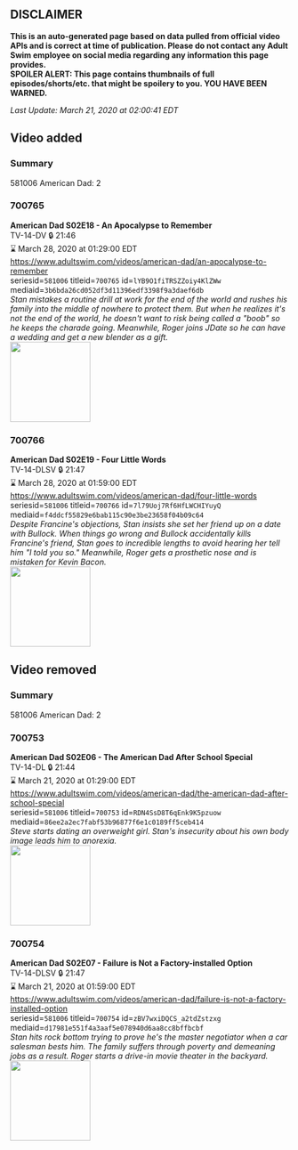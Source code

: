 ## DISCLAIMER
**This is an auto-generated page based on data pulled from official video APIs and is correct at time of publication. Please do not contact any Adult Swim employee on social media regarding any information this page provides.**  
**SPOILER ALERT: This page contains thumbnails of full episodes/shorts/etc. that might be spoilery to you. YOU HAVE BEEN WARNED.**  

_Last Update: March 21, 2020 at 02:00:41 EDT_
## Video added
### Summary
581006 American Dad: 2  
### 700765
**American Dad S02E18 - An Apocalypse to Remember**  
TV-14-DV 🔒 21:46  
⌛ March 28, 2020 at 01:29:00 EDT  
https://www.adultswim.com/videos/american-dad/an-apocalypse-to-remember  
seriesid=`581006` titleid=`700765` id=`lYB9O1fiTRSZZoiy4KlZWw` mediaid=`3b6bda26cd052df3d11396edf3398f9a3daef6db`  
_Stan mistakes a routine drill at work for the end of the world and rushes his family into the middle of nowhere to protect them. But when he realizes it's not the end of the world, he doesn't want to risk being called a "boob" so he keeps the charade going. Meanwhile, Roger joins JDate so he can have a wedding and get a new blender as a gift._  
<a href="https://i.cdn.turner.com/adultswim/big/image-upload/thumbnails/thumb-2_image-15199336513323.jpg"><img src="https://i.cdn.turner.com/adultswim/big/image-upload/thumbnails/thumb-2_image-15199336513323.jpg" height="144px" /></a>
### 700766
**American Dad S02E19 - Four Little Words**  
TV-14-DLSV 🔒 21:47  
⌛ March 28, 2020 at 01:59:00 EDT  
https://www.adultswim.com/videos/american-dad/four-little-words  
seriesid=`581006` titleid=`700766` id=`7l79Uoj7Rf6HfLWCHIYuyQ` mediaid=`f4ddcf55829e6bab115c90e3be23658f04b09c64`  
_Despite Francine's objections, Stan insists she set her friend up on a date with Bullock. When things go wrong and Bullock accidentally kills Francine's friend, Stan goes to incredible lengths to avoid hearing her tell him "I told you so." Meanwhile, Roger gets a prosthetic nose and is mistaken for Kevin Bacon._  
<a href="https://i.cdn.turner.com/adultswim/big/image-upload/thumbnails/thumb-2_image-151993366995117.jpg"><img src="https://i.cdn.turner.com/adultswim/big/image-upload/thumbnails/thumb-2_image-151993366995117.jpg" height="144px" /></a>
## Video removed
### Summary
581006 American Dad: 2  
### 700753
**American Dad S02E06 - The American Dad After School Special**  
TV-14-DL 🔒 21:44  
⌛ March 21, 2020 at 01:29:00 EDT  
https://www.adultswim.com/videos/american-dad/the-american-dad-after-school-special  
seriesid=`581006` titleid=`700753` id=`RDN4SsD8T6qEnk9K5pzuow` mediaid=`86ee2a2ec7fabf53b96877f6e1c0189ff5ceb414`  
_Steve starts dating an overweight girl. Stan's insecurity about his own body image leads him to anorexia._  
<a href="https://i.cdn.turner.com/adultswim/big/image-upload/thumbnails/thumb-2_image-15199199692924.jpg"><img src="https://i.cdn.turner.com/adultswim/big/image-upload/thumbnails/thumb-2_image-15199199692924.jpg" height="144px" /></a>
### 700754
**American Dad S02E07 - Failure is Not a Factory-installed Option**  
TV-14-DLSV 🔒 21:47  
⌛ March 21, 2020 at 01:59:00 EDT  
https://www.adultswim.com/videos/american-dad/failure-is-not-a-factory-installed-option  
seriesid=`581006` titleid=`700754` id=`zBV7wxiDQCS_a2tdZstzxg` mediaid=`d17981e551f4a3aaf5e078940d6aa8cc8bffbcbf`  
_Stan hits rock bottom trying to prove he's the master negotiator when a car salesman bests him. The family suffers through poverty and demeaning jobs as a result. Roger starts a drive-in movie theater in the backyard._  
<a href="https://i.cdn.turner.com/adultswim/big/image-upload/thumbnails/thumb-2_image-151991999011419.jpg"><img src="https://i.cdn.turner.com/adultswim/big/image-upload/thumbnails/thumb-2_image-151991999011419.jpg" height="144px" /></a>

